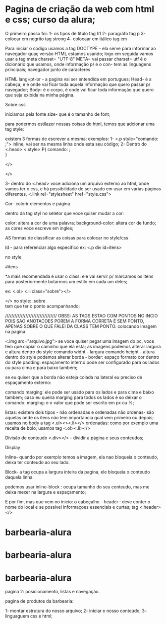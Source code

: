 # Pagina de criação da web com html e css; curso da alura; 

O primeiro passo foi:
1- os tipos de titulo tag h1
2- paragráfo tag p 
3- colocar em negrito tag strong
4- colocaar em itálico tag em

Para iniciar o código usamos a tag DOCTYPE - ela serve para informar ao navegador quaç versão HTML estamos usando;
 logo em seguida vamos usar a tag meta charset= "UTF-8"
                    META= vai passar   charset=   utf é o dicionário que usamos, onde 
                    informação p/      é o con-       tem as linguagens principais;
                    navegador         junto de 
                                      caracteres
 
HTML lang=pt-br - a pagina vai ser entendida em portugues;
Head- é a cabeça, e é onde vai ficar toda aquela informação que quero passar p/ navegador;
Body- é o corpo, é onde vai ficar toda informação que quero que seja exibida na minha página.

Sobre css

iniciamos pela fonte size- que é o tamanho de font;

para podermos estilazer nossas coisas do html, temos que adcionar uma tag style:

existem 3 formas de escrever a mesma:
exemplos:
1-  <.p style="comando:        ;">   inline, vai ser na mesma linha onde esta seu código;
2- Dentro do <.head>
<.style>
      P{
        comando:      ;                         
      }

</>

</>

3- dentro do <.head>
voce adiciona um arquivo externo ao html, onde vamos ter o css, e há possibilidade de ser usado em usar em várias páginas diferentes,
<.link rel="stylesheet" href="style.css">

Cor- colorir elementos e página

dentro da tag styl no seletor que voce quiser mudar a cor:

color: altera a cor de uma palavra;
background-color: altera cor de fundo;
as cores voce escreve em ingles;


AS formas de classificar as coisas para colocar no style/css

Id - para referenciar algo especifico 
ex:
<.p div id=itens>

no style

#itens

*a mais recomendada é usar o class:
 ele vai servir p/ marcamos os  itens para posteriormente botarmos um estilo em cada um deles;

 ex:
 <.ol>
     <.li class="sobre"></>

</>
no style:
.sobre                   
tem que ter o ponto acompanhando;

/////////////////////////////////
OBSS: AS TAGS ESTAO COM PONTOS NO INCIO POIS SAO ANOTACOES POREM A FORMA CORRETA É SEM PONTO, APENAS SOBRE O QUE FALEI DA CLASS TEM PONTO.
colocando imagem na pagina

<.img src="arquivo.jpg">
se voce quiser pegar uma imagem do pc, voce tem que copiar o caminho que ela esta; 
as imagens podemos alterar largura e altura
dentro do style
comando widht - largura
comando height - altura
dentro do style
podemos alterar borda -
 border: espaço formato cor
dentro do style
 padding: espaçamento interno
  pode ser configurado para os lados ou para cima e para baixo também;

se eu quiser que a borda não esteja colada na lateral eu preciso de espaçamento externo:

comando marging:
 ele pode ser usado para os lados e para cima e baixo tambem;
caso eu queira marging para todos os lados é so deixar o comando:
marging: e o valor que pode ser escrito em px ou %;

listas:
existem dois tipos - não ordenadas e ordenadas
não ordenas- são aquelas onde os itens não tem importancia qual vem primeiro ou depois; usamos no body a tag <.ul><><.li></> 
ordenadas: como por exemplo uma receita de bolo; usamos tag <.ol><.li></>

Divisão de conteudo
<.div></> - dividir a página e seus conteudos;

Display

Inline- quando por exemplo temos a imagem, ela nao bloqueia o conteudo, deixa ter conteudo ao seu lado.

Block- a tag ocupa a largura inteira da pagina, ele bloqueia o conteudo daquela linha.

podemos usar inline-block : ocupa tamanho do seu conteudo, mas me deixa mexer na largura e espaçamento;

E por fim, mas que vem no inicio:
o cabeçalho - header : deve conter o nome do local e se possivel informaçoes essenciais e curtas;
tag <.header></>

# barbearia-alura
# barbearia-alura
# barbearia-alura


pagina 2: posicionamento, listas e navegação.

pagina de produtos da barbearia:

1- montar estrutura do nosso arquivo;
2- iniciar o nosso conteúdo;
3- linguaguem css e html;


